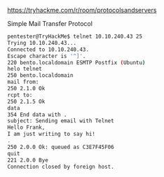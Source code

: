 
https://tryhackme.com/r/room/protocolsandservers

Simple Mail Transfer Protocol

```sh
pentester@TryHackMe$ telnet 10.10.240.43 25
Trying 10.10.240.43...
Connected to 10.10.240.43.
Escape character is '^]'.
220 bento.localdomain ESMTP Postfix (Ubuntu)
helo telnet
250 bento.localdomain
mail from: 
250 2.1.0 Ok
rcpt to: 
250 2.1.5 Ok
data
354 End data with .
subject: Sending email with Telnet
Hello Frank,
I am just writing to say hi!             
.
250 2.0.0 Ok: queued as C3E7F45F06
quit
221 2.0.0 Bye
Connection closed by foreign host.
```

